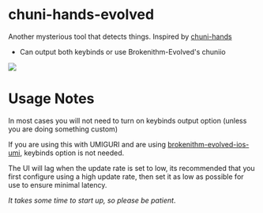 # chuni-hands-evolved
Another mysterious tool that detects things. Inspired by [chuni-hands](https://github.com/logchan/chuni-hands)
- Can output both keybinds or use Brokenithm-Evolved's chuniio

![](https://files.catbox.moe/b2r4ae.png)

# Usage Notes
In most cases you will not need to turn on keybinds output option (unless you are doing something custom)

If you are using this with UMIGURI and are using [brokenithm-evolved-ios-umi](https://git.moekyun.me/pinapelz/brokenithm-evolved-ios-umi), keybinds option is not needed.

The UI will lag when the update rate is set to low, its recommended that you first configure using a high update rate, then set it as low as possible for use to ensure minimal latency.

*It takes some time to start up, so please be patient*.